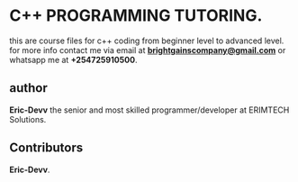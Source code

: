 # C++ PROGRAMMING TUTORING.
this are course files for c++ coding from beginner level to advanced level.
for more info contact me via email at **brightgainscompany@gmail.com** or whatsapp me at **+254725910500**.

## author
**Eric-Devv** the senior and most skilled programmer/developer at ERIMTECH Solutions.


## Contributors
**Eric-Devv**.

